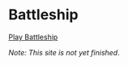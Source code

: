# Battleship

[Play Battleship](https://ben-casson.github.io/battleship/)

*Note: This site is not yet finished*. 